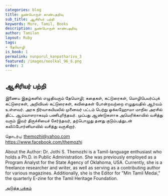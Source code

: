 ```yaml
---
categories: blog
title: நுண்பொருள் காண்பதறிவு
sub_title: ஆசிரியர் பற்றி
keywords: More, Tamil, Books
description: நுண்பொருள் காண்பதறிவு
author: Tamilan
layout: Ruby
tags:
- தேமொழி
is_book: 1
permalink: nunporul_kanpatharivu_3
featured: /images/noolkal_96_6.png
order: 3
---
```



## ஆசிரியர் பற்றி

இணைய இதழ்களில் எழுதிவரும் தேமொழி; கதைகள், கட்டுரைகள், மொழிபெயர்ப்புக் கட்டுரைகள், அறிவியல் கட்டுரைகள், கவிதைகள் போன்றவற்றை எழுதுவதில் ஆர்வம் உள்ளவர். அரசு நிர்வாகயியலில் முனைவர் பட்டம் பெற்று ஓக்லஹோமா மாநில அரசில் திட்ட ஆய்வாளராகவும் பணிபுரிந்தவர். முப்பது ஆண்டுகளாக அமெரிக்காவில் வசித்து வரும் இவர் திருச்சியைச் சேர்ந்தவர், தற்பொழுது தனது குடும்பத்துடன் கலிஃபோர்னியாவில் வசித்து வருகிறார்.

தொடர்பு: themozhi@yahoo.com  
https://www.facebook.com/themozhi

About the Author: Dr. Jothi S. Themozhi is a Tamil-language enthusiast who holds a Ph.D. in Public Administration. She was previously employed as a Program Analyst for the State Agency of Oklahoma, USA. Currently, she is a freelance researcher and writer, as well as serving as a contributing author for various magazines. Additionally, she is the Editor for ”Min Tamil Medai," the quarterly E-zine for the Tamil Heritage Foundation.

[அடுத்த பக்கம்](nunporul_kanpatharivu_4)